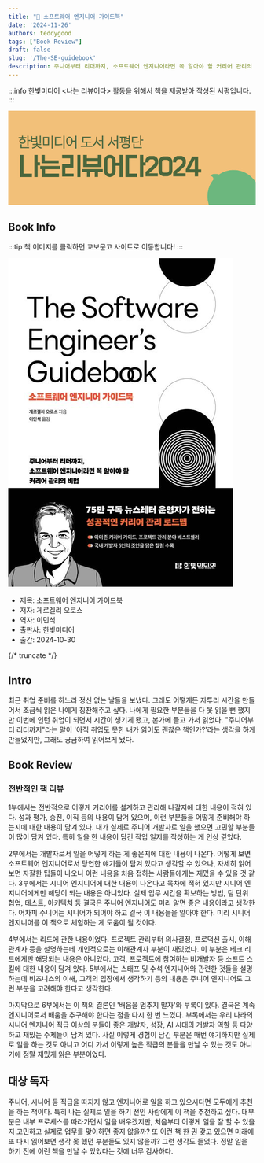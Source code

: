 ```yaml
---
title: "📖 소프트웨어 엔지니어 가이드북"
date: '2024-11-26'
authors: teddygood
tags: ["Book Review"]
draft: false
slug: '/The-SE-guidebook'
description: 주니어부터 리더까지, 소프트웨어 엔지니어라면 꼭 알아야 할 커리어 관리의 비법
---
```


:::info
한빛미디어 \<나는 리뷰어다\> 활동을 위해서 책을 제공받아 작성된 서평입니다.
:::

![나는 리뷰어다 2024](../assets/I-am-reviewer-2024.jpg)

## Book Info

:::tip
책 이미지를 클릭하면 교보문고 사이트로 이동합니다!
:::

[![책](../assets/review/The-SE-guidebook.png)](https://product.kyobobook.co.kr/detail/S000214576874)

- 제목: 소프트웨어 엔지니어 가이드북
- 저자: 게르겔리 오로스
- 역자: 이민석
- 출판사: 한빛미디어
- 출간: 2024-10-30

{/* truncate */}

## Intro

최근 취업 준비를 하느라 정신 없는 날들을 보냈다. 그래도 어떻게든 자투리 시간을 만들어서 조금씩 읽은 나에게 칭찬해주고 싶다. 나에게 필요한 부분들을 다 못 읽을 뻔 했지만 이번에 인턴 취업이 되면서 시간이 생기게 됐고, 본가에 들고 가서 읽었다. "주니어부터 리더까지"라는 말이 '아직 취업도 못한 내가 읽어도 괜찮은 책인가?'라는 생각을 하게 만들었지만, 그래도 궁금하여 읽어보게 됐다.

## Book Review

### 전반적인 책 리뷰

1부에서는 전반적으로 어떻게 커리어를 설계하고 관리해 나갈지에 대한 내용이 적혀 있다. 성과 평가, 승진, 이직 등의 내용이 담겨 있으며, 이런 부분들을 어떻게 준비해야 하는지에 대한 내용이 담겨 있다. 내가 실제로 주니어 개발자로 일을 했으면 고민할 부분들이 많이 담겨 있다. 특히 일을 한 내용이 담긴 작업 일지를 작성하는 게 인상 깊었다.

2부에서는 개발자로서 일을 어떻게 하는 게 좋은지에 대한 내용이 나온다. 어떻게 보면 소프트웨어 엔지니어로서 당연한 얘기들이 담겨 있다고 생각할 수 있으나, 자세히 읽어보면 자잘한 팁들이 나오니 이런 내용을 처음 접하는 사람들에게는 재밌을 수 있을 것 같다. 3부에서는 시니어 엔지니어에 대한 내용이 나온다고 목차에 적혀 있지만 시니어 엔지니어에게만 해당이 되는 내용은 아니었다. 실제 업무 시간을 확보하는 방법, 팀 단위 협업, 테스트, 아키텍처 등 결국은 주니어 엔지니어도 미리 알면 좋은 내용이라고 생각한다. 어차피 주니어는 시니어가 되어야 하고 결국 이 내용들을 알아야 한다. 미리 시니어 엔지니어를 이 책으로 체험하는 게 도움이 될 것이다.

4부에서는 리드에 관한 내용이었다. 프로젝트 관리부터 의사결정, 프로덕션 출시, 이해관계자 등을 설명하는데 개인적으로는 이해관계자 부분이 재밌었다. 이 부분은 테크 리드에게만 해당되는 내용은 아니었다. 고객, 프로젝트에 참여하는 비개발자 등 소프트 스킬에 대한 내용이 담겨 있다. 5부에서는 스태프 및 수석 엔지니어와 관련한 것들을 설명하는데 비즈니스의 이해, 고객의 입장에서 생각하기 등의 내용은 주니어 엔지니어도 그런 부분을 고려해야 한다고 생각한다.

마지막으로 6부에서는 이 책의 결론인 '배움을 멈추지 말자'와 부록이 있다. 결국은 계속 엔지니어로서 배움을 추구해야 한다는 점을 다시 한 번 느꼈다. 부록에서는 우리 나라의 시니어 엔지니어 직급 이상의 분들이 좋은 개발자, 성장, AI 시대의 개발자 역할 등 다양하고 재밌는 주제들이 담겨 있다. 사실 이렇게 경험이 담긴 부분은 매번 얘기하지만 실제로 일을 하는 것도 아니고 어디 가서 이렇게 높은 직급의 분들을 만날 수 있는 것도 아니기에 정말 재밌게 읽은 부분이었다.

## 대상 독자

주니어, 시니어 등 직급을 따지지 않고 엔지니어로 일을 하고 있으시다면 모두에게 추천을 하는 책이다. 특히 나는 실제로 일을 하기 전인 사람에게 이 책을 추천하고 싶다. 대부분은 내부 프로세스를 따라가면서 일을 배우겠지만, 처음부터 어떻게 일을 잘 할 수 있을지 고민하고 실제로 업무를 맞이하면 좋지 않을까? 또 이런 책 한 권 갖고 있으면 미래에 또 다시 읽어보면 생각 못 했던 부분들도 있지 않을까? 그런 생각도 들었다. 정말 일을 하기 전에 이런 책을 만날 수 있었다는 것에 너무 감사하다.